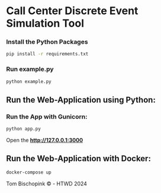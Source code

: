 # Call Center Discrete Event Simulation Tool

### Install the Python Packages

```sh
pip install -r requirements.txt
```

### Run example.py

```sh
python example.py
```


## Run the Web-Application using Python: 


### Run the App with Gunicorn:

```sh
python app.py
```

Open the **http://127.0.0.1:3000**

## Run the Web-Application with Docker:

```sh
docker-compose up
```


Tom Bischopink © - HTWD 2024
